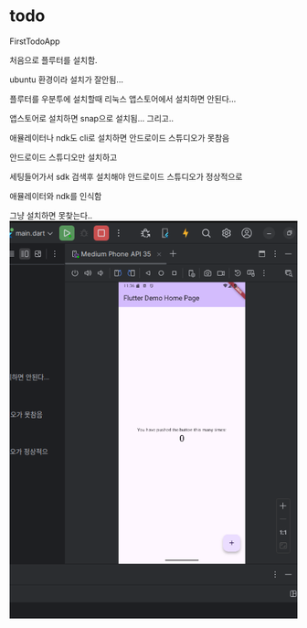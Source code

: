 # todo  

FirstTodoApp

처음으로 플루터를 설치함.

ubuntu 환경이라 설치가 잘안됨...

플루터를 우분투에 설치할때 리눅스 앱스토어에서 설치하면 안된다...

앱스토어로 설치하면 snap으로 설치됨...
그리고..

애뮬레이터나 ndk도 cli로 설치하면
안드로이드 스튜디오가 못참음

안드로이드 스튜디오만 설치하고

세팅들어가서 sdk 검색후 설치해야 안드로이드 스튜디오가 정상적으로

애뮬레이터와 ndk를 인식함

그냥 설치하면 못찾는다..
![img.png](readmedir/img.png)


